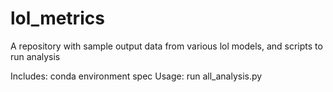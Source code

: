 # lol_metrics
A repository with sample output data from various lol models, and scripts to run analysis

Includes: conda environment spec
Usage: run all_analysis.py
